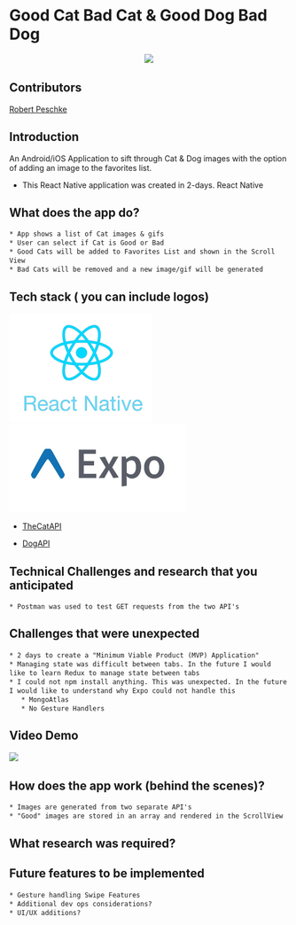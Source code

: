 # Good Cat Bad Cat & Good Dog Bad Dog

<p align="center">
   <img src="./20191113-100729-480x986.gif">
</p>

## Contributors

[Robert Peschke](https://github.com/RSP531)

## Introduction

An Android/iOS Application to sift through Cat & Dog images with the option of adding an image to the favorites list.

- This React Native application was created in 2-days. React Native 

## What does the app do? 

    * App shows a list of Cat images & gifs
    * User can select if Cat is Good or Bad
    * Good Cats will be added to Favorites List and shown in the Scroll View
    * Bad Cats will be removed and a new image/gif will be generated
    
## Tech stack ( you can include logos)
 ![](React_Native_logo.png)
 <img src="./Expo.jpeg" width="319" height="160">

 * [TheCatAPI](https://thecatapi.com/)
 
 * [DogAPI](https://dog.ceo/dog-api/)

## Technical Challenges and research that you anticipated

    * Postman was used to test GET requests from the two API's
  
## Challenges that were unexpected

    * 2 days to create a "Minimum Viable Product (MVP) Application"
    * Managing state was difficult between tabs. In the future I would like to learn Redux to manage state between tabs
    * I could not npm install anything. This was unexpected. In the future I would like to understand why Expo could not handle this
       * MongoAtlas
       * No Gesture Handlers
  
## Video Demo

![](second.gif)
  
## How does the app work (behind the scenes)?

    * Images are generated from two separate API's
    * "Good" images are stored in an array and rendered in the ScrollView

## What research was required?

## Future features to be implemented

    * Gesture handling Swipe Features 
    * Additional dev ops considerations?
    * UI/UX additions?
